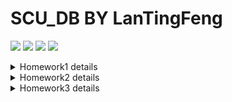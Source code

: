 # SCU_DB BY LanTingFeng

<span><img src="https://img.shields.io/badge/-SCU-red?logo=github"></span>
<span><img src="https://img.shields.io/badge/Database-Sqlite-blue?logo=sqlite"><span>
<span><img src="https://img.shields.io/badge/Version-v0.1.3-green?logo=git"><span>
<span><img src="https://img.shields.io/badge/Cmake-v2.8+-064f8d?logo=cmake&logoColor=critical"><span>
<details>
<summary>Homework1 details</summary>
<h2>Homework1</h2>

```sql
--Q1 Get all unique ShipNames from the Order table that contain a hyphen '-'.
--Details: In addition, get all the characters preceding the (first) hyphen. Return ship 
--names alphabetically. Your first row should look like Bottom-Dollar Markets|Bottom
SELECT
 DISTINCT ShipName,
 SUBSTRING(ShipName, 0, INSTR(shipname, "-"))
FROM
 "Order" o
WHERE
 ShipName LIKE "%-%"
ORDER BY
 ShipName ;
```

Result:
![Q1_img](./1/Q1.png "Q1_result")

```sql
--Q2 Indicate if an order's ShipCountry is in North America. For our purposes, this 
--is 'USA', 'Mexico', 'Canada'
--Details: You should print the Order Id, ShipCountry, and another column that is 
--either 'NorthAmerica' or 'OtherPlace' depending on the Ship Country.
--Order by the primary key (Id) ascending and return 20 rows starting from Order 
--Id 15445 Your output should look 
--like 15445|France|OtherPlace or 15454|Canada|NorthAmerica

SELECT
 *
FROM
 (
 SELECT
  DISTINCT Id ,
  ShipCountry,
  "NorthAmerica" AS "InNorthAmerica"
 FROM
  "Order" o
 WHERE
  ShipCountry IN ("USA", "Mexico", "Canada")
  AND 
  Id >= 15445
UNION
 SELECT
  DISTINCT Id ,
  ShipCountry,
  "OtherPlace" AS "InNorthAmerica"
 FROM
  "Order" o
 WHERE
  ShipCountry NOT IN ("USA", "Mexico", "Canada")
  AND 
  Id >= 15445)
ORDER BY
 Id ASC
LIMIT 20;
```

Result:
![Q2_img](1/Q2.png "Q2_result")

```sql
--Q3 For each Shipper, find the percentage of orders which are late.
--Details: An order is considered late if ShippedDate > RequiredDate. Print the 
--following format, order by descending precentage, rounded to the nearest 
--hundredths, like United Package|23.44
SELECT
 t1.CompanyName,ROUND((late + 0.0) / (total + 0.0),4) * 100 AS "DelayPercent"
FROM
 (
 SELECT
  COUNT(*) late,
  CompanyName
 FROM
  "Order" o
 JOIN Shipper s ON
  o.ShipVia = s.Id
 WHERE
  o.ShippedDate > o.RequiredDate
 GROUP BY
  s.Id) t1,
 (
 SELECT
  COUNT(*) total,
  CompanyName
 FROM
  "Order" o
 JOIN Shipper s ON
  o.ShipVia = s.Id
 GROUP BY
  s.Id) t2
 WHERE t1.CompanyName = t2.CompanyName
 ORDER BY DelayPercent DESC;
```

Result:
![Q3_img](1/Q3.png "Q3_result")

```sql
--Q4 Compute some statistics about categories of products
--Details: Get the number of products, average unit price (rounded to 2 decimal 
--places), minimum unit price, maximum unit price, and total units on order for 
--categories containing greater than 10 products.
--Order by Category Id. Your output should look like Beverages|12|37.98|4.5|263.5|60
SELECT
 CategoryName,
 COUNT(*) ProductNumber,
 ROUND(AVG(UnitPrice),2) AvgUnitPrice,
 MIN(UnitPrice) MinUnitPrice,
 MAX(UnitPrice) MaxUnitPrice,
 SUM(UnitsOnOrder) UnitsOnOrderSum
FROM
 Category c
JOIN Product p ON
 c.Id = p.CategoryId
GROUP BY
 p.CategoryId
HAVING ProductNumber > 10
ORDER BY CategoryId;
```

Result:
![Q4_img](1/Q4.png "Q4_result")

```sql
--Q5 [10 POINTS] (Q5_DISCONTINUED):
--For each of the 8 discontinued products in the database, which customer made the 
--first ever order for the product? Output the 
--customer's CompanyName and ContactName
--Details: Print the following format, order by ProductName alphabetically: Alice
--Mutton|Consolidated Holdings|Elizabeth Brown
SELECT
 ProductName,
 CompanyName,
 ContactName
FROM
 (
 SELECT
  CustomerId,
  ProductId,
  ProductName,
  MIN(OrderDate)
 FROM
  OrderDetail od
 JOIN Product p ON
  p.Id = od.ProductId
 JOIN "Order" o ON
  o.Id = od.OrderId
 WHERE
  p.Discontinued = 1
 GROUP BY
  ProductId ) t1
JOIN Customer c 
ON
 t1.CustomerId = c.Id 
ORDER BY ProductName;
```

Result:
![Q5_img](1/Q5.png "Q5_result")

```sql
--Q6 [10 POINTS] (Q6_ORDER_LAGS):
--For the first 10 orders by CutomerId BLONP: get the Order's Id, OrderDate, 
--previous OrderDate, and difference between the previous and current. Return 
--results ordered by OrderDate (ascending)
--Details: The "previous" OrderDate for the first order should default to itself (lag 
--time = 0). Use the julianday() function for date arithmetic (example).
--Use lag(expr, offset, default) for grabbing previous dates.
--Please round the lag time to the nearest hundredth, formatted like 17361|2012-09-
--19 12:13:21|2012-09-18 22:37:15|0.57\
SELECT Id,OrderDate,PreDate,ROUND(JULIANDAY(OrderDate) - JULIANDAY(PreDate),2) DiffOrderDate
FROM
(SELECT
 o.Id Id,
 OrderDate,
 LAG(OrderDate,1,OrderDate)
 OVER (
  ORDER BY
  OrderDate) PreDate
FROM
 "Order" o
JOIN Customer c ON
 o.CustomerId = c.id
WHERE
 CustomerId = "BLONP"
ORDER BY
 OrderDate ASC
LIMIT 10);
```

Result:
![Q6_img](1/Q6.png "Q6_result")

```sql
--Q7 [15 POINTS] (Q7_TOTAL_COST_QUARTILES):
--For each Customer, get the CompanyName, CustomerId, and "total expenditures". 
--Output the bottom quartile of Customers, as measured by total expenditures.
--Details: Calculate expenditure using UnitPrice and Quantity (ignore Discount). 
--Compute the quartiles for each company's total expenditures using NTILE. The 
--bottom quartile is the 1st quartile, order them by increasing expenditure.
--Make sure your output is formatted as follows (round expenditure to nearest 
--hundredths): Bon app|BONAP|4485708.49
--Note: There are orders for CustomerIds that don't appear in the Customer table. 
--You should still consider these "Customers" and output them. If 
--the CompanyName is missing, override the NULL to 'MISSING_NAME' using IFNULL.

WITH total_cost AS (
 SELECT 
  IFNULL(CompanyName, "MISSING_NAME") AS "CompanyName",
  CustomerId, 
  ROUND(SUM(UnitPrice * Quantity), 2) AS "TotalExpenditures"
 FROM 'Order' o
 INNER JOIN OrderDetail od ON o.Id = od.OrderId
 LEFT JOIN Customer AS c ON o.CustomerId = c.Id
 GROUP BY o.CustomerId
),
divide_bucket AS (
 SELECT *, NTILE(4) OVER(ORDER BY TotalExpenditures ASC) AS bucket_number
 FROM total_cost
)
SELECT CompanyName, CustomerId, TotalExpenditures
FROM divide_bucket
WHERE bucket_number = 1;
```

Result:
![Q7_img](1/Q7.png "Q7_result")

```sql
--Q8 [15 POINTS] (Q8_YOUNGBLOOD):
--Find the youngest employee serving each Region. If a Region is not served by an 
--employee, ignore it.
--Details: Print the Region Description, First Name, Last Name, and Birth Date. 
--Order by Region Id.
--Your first row should look like Eastern|Steven|Buchanan|1987-03-04
WITH employee_info AS
(
SELECT
 FirstName ,
 LastName ,
 MIN(BirthDate) MinBirthDate,
 Id eId
FROM
 Employee e
GROUP BY
 Region
ORDER BY
 Region ),
territory_info AS 
(
 SELECT * FROM EmployeeTerritory et  JOIN Territory t ON et.TerritoryId  = t.Id JOIN Employee e ON e.Id = et.EmployeeId 
)
SELECT
 DISTINCT RegionDescription,ei.FirstName ,ei.LastName,MinBirthDate
FROM
 territory_info ti
JOIN employee_info ei ON
 ei.eId = ti.EmployeeId
JOIN Region r ON ti.RegionId = r.Id ;
```

Result:
![Q8_img](1/Q8.png "Q8_result")

```sql
--Q9 [15 POINTS] (Q9_CHRISTMAS):
--Concatenate the ProductNames ordered by the Company 'Queen
--Cozinha' on 2014-12-25.
--Details: Order the products by Id (ascending). Print a single string
--containing all the dup names separated by commas like Mishi Kobe
--Niku, NuNuCa Nuß-Nougat-Creme...
--Hint: You might find Recursive CTEs useful.
WITH OrderFullTable AS (
SELECT
 *
FROM
 OrderDetail od
JOIN "Order" o ON
 od.OrderId = o.Id
JOIN Product p ON
 od.ProductId = p.Id),
QueenOrder AS (
SELECT
 *
FROM
 OrderFulltable oft
JOIN Customer c ON
 oft.CustomerId = c.Id
WHERE
 c.CompanyName = "Queen Cozinha"
 AND oft.OrderDate LIKE "2014-12-25%"),
OrderedProductName AS
(
SELECT
 ProductName
FROM
 QueenOrder
ORDER BY
 ProductId ASC
)
SELECT
 GROUP_CONCAT(ProductName) ProductNameCatString
FROM
 OrderedProductName;
```

Result:
![Q9_img](1/Q9.png "Q9_result")
</details>

<details>
<summary>Homework2 details</summary>

## Homework2

### extendible_hash_test passed

![extendible_hash_test_passed_img](2/images/extendible_hash_test_passed.png "extendible_hash_test_passed")

### lru_replacer_test passed

![lru_replacer_test_img](2/images/lru_replacer_test_passed.png "lru_replacer_test_passed")

### buffer_pool_manager_test passed

![buffer_pool_manager_test_img](2/images/buffer_pool_manager_test_passed.png "buffer_pool_manager_test_passed")
</details>

<details>
<summary>Homework3 details</summary>

## Homework3 - based on homework2

### b_plus_tree_print_test_running

![b_plus_tree_print_test_running_img](2/images/b_plus_tree_print_test_running.png "b_plus_tree_print_test_running")

### b_plus_tree_print_test_insert&delete

![b_plus_tree_print_test_insert&delete_img](2/images/b_plus_tree_print_test_insert&delete.png "b_plus_tree_print_test_insert&delete")

### b_plus_tree_print_test_passed

![b_plus_tree_print_test_passed_img](2/images/b_plus_tree_print_test_passed.png "b_plus_tree_print_test_passed")

### b_plus_tree_test_passed

![b_plus_tree_test_passed_img](2/images/b_plus_tree_test_passed.png "b_plus_tree_test_passed")

</details>
